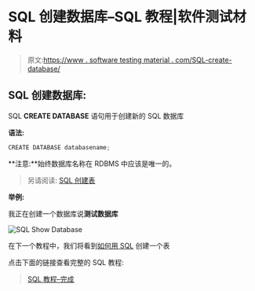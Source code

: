 # SQL 创建数据库–SQL 教程|软件测试材料

> 原文:[https://www . software testing material . com/SQL-create-database/](https://www.softwaretestingmaterial.com/sql-create-database/)

## SQL 创建数据库:

SQL **CREATE DATABASE** 语句用于创建新的 SQL 数据库

**语法:**

```java
CREATE DATABASE databasename;
```

**注意:**始终数据库名称在 RDBMS 中应该是唯一的。

> 另请阅读: [SQL 创建表](https://www.softwaretestingmaterial.com/sql-create-table/)

**举例:**

我正在创建一个数据库说**测试数据库**

![SQL Show Database](img/cdd939fcb9142eee6b13218e09f80b31.png "SQL Show Database")

在下一个教程中，我们将看到[如何用 SQL](https://www.softwaretestingmaterial.com/sql-create-table/) 创建一个表

点击下面的链接查看完整的 SQL 教程:

> [SQL 教程–完成](https://www.softwaretestingmaterial.com/sql-tutorial-complete/)